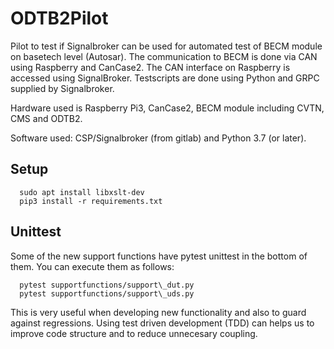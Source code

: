 # ODTB2Pilot

Pilot to test if Signalbroker can be used for automated test of BECM module on basetech level (Autosar).
The communication to BECM is done via CAN using Raspberry and CanCase2.
The CAN interface on Raspberry is accessed using SignalBroker.
Testscripts are done using Python and GRPC supplied by Signalbroker.

Hardware used is Raspberry Pi3, CanCase2, BECM module including CVTN, CMS and ODTB2.

Software used: CSP/Signalbroker (from gitlab) and Python 3.7 (or later). 


## Setup

```
  sudo apt install libxslt-dev
  pip3 install -r requirements.txt
```

## Unittest

Some of the new support functions have pytest unittest in the bottom of them. You can execute them as follows:

```
  pytest supportfunctions/support\_dut.py
  pytest supportfunctions/support\_uds.py
```

This is very useful when developing new functionality and also to guard against
regressions. Using test driven development (TDD) can helps us to improve code
structure and to reduce unnecesary coupling.
